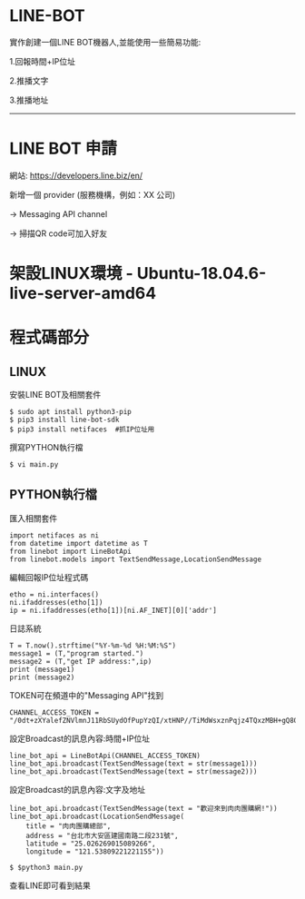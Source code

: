 # LINE-BOT
實作創建一個LINE BOT機器人,並能使用一些簡易功能:

1.回報時間+IP位址

2.推播文字

3.推播地址

-----------------------------------------------------------------------
# LINE BOT 申請
網站: https://developers.line.biz/en/

新增一個 provider (服務機構，例如：XX 公司) 

→ Messaging API channel　

→ 掃描QR code可加入好友

# 架設LINUX環境 - Ubuntu-18.04.6-live-server-amd64

# 程式碼部分
## LINUX
安裝LINE BOT及相關套件
```
$ sudo apt install python3-pip
$ pip3 install line-bot-sdk
$ pip3 install netifaces  #抓IP位址用
```

撰寫PYTHON執行檔
```
$ vi main.py
```

## PYTHON執行檔
匯入相關套件
```
import netifaces as ni
from datetime import datetime as T
from linebot import LineBotApi
from linebot.models import TextSendMessage,LocationSendMessage
```

編輯回報IP位址程式碼
```
etho = ni.interfaces()
ni.ifaddresses(etho[1])
ip = ni.ifaddresses(etho[1])[ni.AF_INET][0]['addr']
```

日誌系統
```
T = T.now().strftime("%Y-%m-%d %H:%M:%S")
message1 = (T,"program started.")
message2 = (T,"get IP address:",ip)
print (message1)
print (message2)
```

TOKEN可在頻道中的"Messaging API"找到
```
CHANNEL_ACCESS_TOKEN = "/0dt+zXYalefZNVlmnJ11RbSUydOfPupYzQI/xtHNP//TiMdWsxznPqjz4TQxzMBH+gQ80g6gSOwkSYLY9HrB2ozdGoC+GjTBYre135NdXhxv9/pyczLlFUTaFhiSJrW3jyCr7K3pdDREl+DlftVYAdB04t89/1O/w1cDnyilFU="
```

設定Broadcast的訊息內容:時間+IP位址
```
line_bot_api = LineBotApi(CHANNEL_ACCESS_TOKEN)
line_bot_api.broadcast(TextSendMessage(text = str(message1)))
line_bot_api.broadcast(TextSendMessage(text = str(message2)))
```

設定Broadcast的訊息內容:文字及地址
```
line_bot_api.broadcast(TextSendMessage(text = "歡迎來到肉肉團購網!"))
line_bot_api.broadcast(LocationSendMessage(
    title = "肉肉團購總部",
    address = "台北市大安區建國南路二段231號",
    latitude = "25.026269015089266",
    longitude = "121.53809221221155"))
```

```
$ $python3 main.py
```

查看LINE即可看到結果
